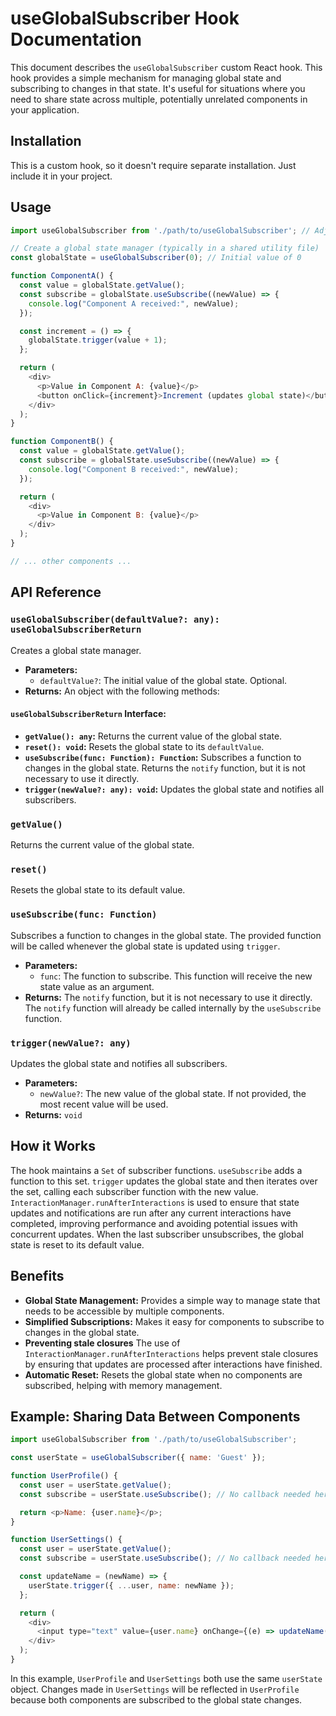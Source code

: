 # useGlobalSubscriber Hook Documentation

This document describes the `useGlobalSubscriber` custom React hook. This hook provides a simple mechanism for managing global state and subscribing to changes in that state.  It's useful for situations where you need to share state across multiple, potentially unrelated components in your application.

## Installation

This is a custom hook, so it doesn't require separate installation. Just include it in your project.

## Usage

```javascript
import useGlobalSubscriber from './path/to/useGlobalSubscriber'; // Adjust path

// Create a global state manager (typically in a shared utility file)
const globalState = useGlobalSubscriber(0); // Initial value of 0

function ComponentA() {
  const value = globalState.getValue();
  const subscribe = globalState.useSubscribe((newValue) => {
    console.log("Component A received:", newValue);
  });

  const increment = () => {
    globalState.trigger(value + 1);
  };

  return (
    <div>
      <p>Value in Component A: {value}</p>
      <button onClick={increment}>Increment (updates global state)</button>
    </div>
  );
}

function ComponentB() {
  const value = globalState.getValue();
  const subscribe = globalState.useSubscribe((newValue) => {
    console.log("Component B received:", newValue);
  });

  return (
    <div>
      <p>Value in Component B: {value}</p>
    </div>
  );
}

// ... other components ...
```

## API Reference

### `useGlobalSubscriber(defaultValue?: any): useGlobalSubscriberReturn`

Creates a global state manager.

* **Parameters:**
    * `defaultValue?`: The initial value of the global state. Optional.
* **Returns:** An object with the following methods:

#### `useGlobalSubscriberReturn` Interface:

* **`getValue(): any`:** Returns the current value of the global state.
* **`reset(): void`:** Resets the global state to its `defaultValue`.
* **`useSubscribe(func: Function): Function`:** Subscribes a function to changes in the global state.  Returns the `notify` function, but it is not necessary to use it directly.
* **`trigger(newValue?: any): void`:** Updates the global state and notifies all subscribers.

### `getValue()`

Returns the current value of the global state.

### `reset()`

Resets the global state to its default value.

### `useSubscribe(func: Function)`

Subscribes a function to changes in the global state.  The provided function will be called whenever the global state is updated using `trigger`.

* **Parameters:**
    * `func`: The function to subscribe. This function will receive the new state value as an argument.
* **Returns:** The `notify` function, but it is not necessary to use it directly.  The `notify` function will already be called internally by the `useSubscribe` function.

### `trigger(newValue?: any)`

Updates the global state and notifies all subscribers.

* **Parameters:**
    * `newValue?`: The new value of the global state. If not provided, the most recent value will be used.
* **Returns:** `void`

## How it Works

The hook maintains a `Set` of subscriber functions.  `useSubscribe` adds a function to this set.  `trigger` updates the global state and then iterates over the set, calling each subscriber function with the new value. `InteractionManager.runAfterInteractions` is used to ensure that state updates and notifications are run after any current interactions have completed, improving performance and avoiding potential issues with concurrent updates.  When the last subscriber unsubscribes, the global state is reset to its default value.

## Benefits

* **Global State Management:** Provides a simple way to manage state that needs to be accessible by multiple components.
* **Simplified Subscriptions:**  Makes it easy for components to subscribe to changes in the global state.
* **Preventing stale closures** The use of `InteractionManager.runAfterInteractions` helps prevent stale closures by ensuring that updates are processed after interactions have finished.
* **Automatic Reset:** Resets the global state when no components are subscribed, helping with memory management.

## Example: Sharing Data Between Components

```javascript
import useGlobalSubscriber from './path/to/useGlobalSubscriber';

const userState = useGlobalSubscriber({ name: 'Guest' });

function UserProfile() {
  const user = userState.getValue();
  const subscribe = userState.useSubscribe(); // No callback needed here, only for subscribing

  return <p>Name: {user.name}</p>;
}

function UserSettings() {
  const user = userState.getValue();
  const subscribe = userState.useSubscribe(); // No callback needed here, only for subscribing

  const updateName = (newName) => {
    userState.trigger({ ...user, name: newName });
  };

  return (
    <div>
      <input type="text" value={user.name} onChange={(e) => updateName(e.target.value)} />
    </div>
  );
}
```

In this example, `UserProfile` and `UserSettings` both use the same `userState` object.  Changes made in `UserSettings` will be reflected in `UserProfile` because both components are subscribed to the global state changes.
